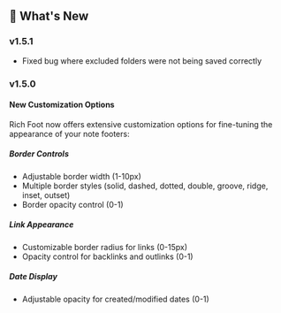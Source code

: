 ## 🎉 What's New

### v1.5.1
- Fixed bug where excluded folders were not being saved correctly

### v1.5.0
#### New Customization Options
Rich Foot now offers extensive customization options for fine-tuning the appearance of your note footers:

##### Border Controls
- Adjustable border width (1-10px)
- Multiple border styles (solid, dashed, dotted, double, groove, ridge, inset, outset)
- Border opacity control (0-1)

##### Link Appearance
- Customizable border radius for links (0-15px)
- Opacity control for backlinks and outlinks (0-1)

##### Date Display
- Adjustable opacity for created/modified dates (0-1)
